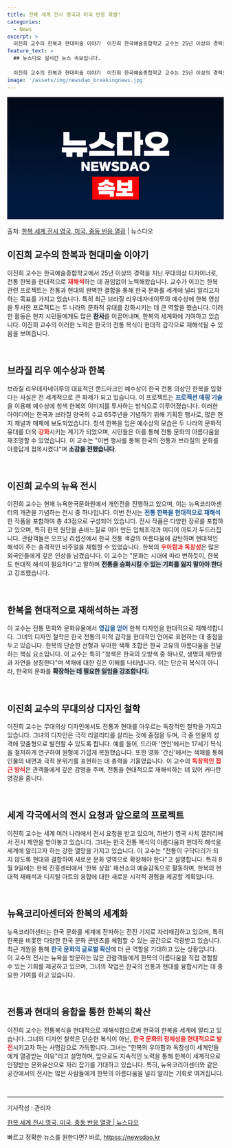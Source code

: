 ```yaml
---
title: 한복 세계 전시 영국과 미국 반응 폭발!
categories:
  - News
excerpt: >
  이진희 교수의 한복과 현대미술 이야기  이진희 한국예술종합학교 교수는 25년 이상의 경력을 가지고 있는 무대…
feature_text: >
  ## 뉴스다오 실시간 뉴스 속보입니다.

  이진희 교수의 한복과 현대미술 이야기  이진희 한국예술종합학교 교수는 25년 이상의 경력을 가지고 있는 무대…
image: '/assets/img/newsdao_breakingnews.jpg'
---
```


![뉴스다오 속보](/assets/img/newsdao_breakingnews.jpg)

<p>출처: <a href="httpss://newsdao.kr/5032" rel="dofollow">한복 세계 전시 영국, 미국, 중동 반응 열광</a> | 뉴스다오</p>

<h2 data-ke-size="size26">이진희 교수의 한복과 현대미술 이야기</h2>

<p data-ke-size="size16">이진희 교수는 한국예술종합학교에서 25년 이상의 경력을 지닌 무대의상 디자이너로, 전통 한복을 현대적으로 <b><span style="color: #ee2323;">재해석</span></b>하는 데 끊임없이 노력해왔습니다. 교수가 이끄는 한복 관련 프로젝트는 전통과 현대의 완벽한 결합을 통해 한국 문화를 세계에 널리 알리고자 하는 목표를 가지고 있습니다. 특히 최근 브라질 리우데자네이루의 예수상에 한복 영상을 투사한 프로젝트는 두 나라의 문화적 유대를 강화시키는 데 큰 역할을 했습니다. 이러한 활동은 현지 시민들에게도 많은 <b><span style="background-color: #21538527;">찬사</span></b>를 이끌어내며, 한복의 세계화에 기여하고 있습니다. 이진희 교수의 이러한 노력은 한국의 전통 복식이 현대적 감각으로 재해석될 수 있음을 보여줍니다.</p>

<p data-ke-size="size16">&nbsp;</p>

<h2 data-ke-size="size26">브라질 리우 예수상과 한복</h2>

<p data-ke-size="size16">브라질 리우데자네이루의 대표적인 랜드마크인 예수상이 한국 전통 의상인 한복을 입혔다는 사실은 전 세계적으로 큰 화제가 되고 있습니다. 이 프로젝트는 <b><span style="color: #1a5490;">프로젝션 매핑 기술</span></b>을 이용해 예수상에 청색 한복의 이미지를 투사하는 방식으로 이루어졌습니다. 이러한 아이디어는 한국과 브라질 양국의 수교 65주년을 기념하기 위해 기획된 행사로, 많은 현지 채널과 매체에 보도되었습니다. 청색 한복을 입은 예수상의 모습은 두 나라의 문화적 유대를 더욱 <b><span style="color: #ee2323;">강화</span></b>시키는 계기가 되었으며, 시민들은 이를 통해 전통 문화의 아름다움을 재조명할 수 있었습니다. 이 교수는 "이번 행사를 통해 한국의 전통과 브라질의 문화를 아름답게 접목시켰다"며 <b><span style="background-color: #21538527;">소감을 전했습니다</span></b>.</p>

<p data-ke-size="size16">&nbsp;</p>

<h2 data-ke-size="size26">이진희 교수의 뉴욕 전시</h2>

<p data-ke-size="size16">이진희 교수는 현재 뉴욕한국문화원에서 개인전을 진행하고 있으며, 이는 뉴욕코리아센터의 개관을 기념하는 전시 중 하나입니다. 이번 전시는 <b><span style="color: #1a5490;">전통 한복을 현대적으로 재해석</span></b>한 작품을 포함하여 총 43점으로 구성되어 있습니다. 전시 작품은 다양한 장르를 포함하고 있으며, 특히 한복 원단을 손바느질로 이어 만든 입체조각과 미디어 아트가 두드러집니다. 관람객들은 오프닝 리셉션에서 한국 전통 색감의 아름다움에 감탄하며 현대적인 해석이 주는 충격적인 비주얼을 체험할 수 있었습니다. 한복의 <b><span style="color: #ee2323;">우아함과 독창성</span></b>은 많은 외국인들에게 깊은 인상을 남겼습니다. 이 교수는 "문화는 시대에 따라 변하듯이, 한복도 현대적 해석이 필요하다"고 말하며 <b><span style="background-color: #21538527;">전통을 승화시킬 수 있는 기회를 잃지 말아야 한다</span></b>고 강조했습니다.</p>

<p data-ke-size="size16">&nbsp;</p>

<h2 data-ke-size="size26">한복을 현대적으로 재해석하는 과정</h2>

<p data-ke-size="size16">이 교수는 전통 민화와 문화유물에서 <b><span style="color: #1a5490;">영감을 얻어</span></b> 한복 디자인을 현대적으로 재해석합니다. 그녀의 디자인 철학은 한국 전통의 미적 감각을 현대적인 언어로 표현하는 데 중점을 두고 있습니다. 한복의 단순한 선형과 우아한 색채 조합은 한국 고유의 아름다움을 전달하는 핵심 요소입니다. 이 교수는 특히 "청색은 한국의 오방색 중 하나로, 생명의 재탄생과 자연을 상징한다"며 색채에 대한 깊은 이해를 나타냅니다. 이는 단순히 복식이 아니라, 한국의 문화를 <b><span style="background-color: #21538527;">확장하는 데 필요한 일임을 강조합니다.</span></b></p>

<p data-ke-size="size16">&nbsp;</p>

<h2 data-ke-size="size26">이진희 교수의 무대의상 디자인 철학</h2>

<p data-ke-size="size16">이진희 교수는 무대의상 디자인에서도 전통과 현대를 아우르는 독창적인 철학을 가지고 있습니다. 그녀의 디자인은 극적 리얼리티를 살리는 것에 중점을 두며, 극 중 인물의 성격에 맞춤형으로 발전할 수 있도록 합니다. 예를 들어, 드라마 '연인'에서는 17세기 복식을 철저하게 연구하여 원형에 가깝게 복원했습니다. 또한 영화 '간신'에서는 색채를 통해 인물의 내면과 극적 분위기를 표현하는 데 총력을 기울였습니다. 이 교수의 <b><span style="color: #ee2323;">독창적인 접근 방식</span></b>은 관객들에게 깊은 감명을 주며, 전통을 현대적으로 재해석하는 데 있어 커다란 영감을 줍니다.</p>

<p data-ke-size="size16">&nbsp;</p>

<h2 data-ke-size="size26">세계 각국에서의 전시 요청과 앞으로의 프로젝트</h2>

<p data-ke-size="size16">이진희 교수는 세계 여러 나라에서 전시 요청을 받고 있으며, 하반기 영국 사치 갤러리에서 전시 제안을 받아놓고 있습니다. 그녀는 한국 전통 복식의 아름다움과 현대적 해석을 세계에 알리고자 하는 강한 열망을 가지고 있습니다. 이 교수는 "전통이 구닥다리가 되지 않도록 현대와 결합하여 새로운 문화 영역으로 확장해야 한다"고 설명합니다. 특히 8월 9일에는 한복 진흥센터에서 '한복 상점' 패션쇼의 예술감독으로 활동하며, 한복의 현대적 재해석과 디지털 아트의 융합에 대한 새로운 시각적 경험을 제공할 계획입니다.</p>

<p data-ke-size="size16">&nbsp;</p>

<h2 data-ke-size="size26">뉴욕코리아센터와 한복의 세계화</h2>

<p data-ke-size="size16">뉴욕코리아센터는 한국 문화를 세계에 전파하는 전진 기지로 자리매김하고 있으며, 특히 한복을 비롯한 다양한 한국 문화 콘텐츠를 체험할 수 있는 공간으로 각광받고 있습니다. 최근 개원을 통해 <b><span style="color: #1a5490;">한국 문화의 글로벌 확산</span></b>에 더 큰 역할을 기대하고 있는 상황입니다. 이 교수의 전시는 뉴욕을 방문하는 많은 관람객들에게 한복의 아름다움을 직접 경험할 수 있는 기회를 제공하고 있으며, 그녀의 작업은 한국의 전통과 현대를 융합시키는 데 중요한 기여를 하고 있습니다.</p>

<p data-ke-size="size16">&nbsp;</p>

<h2 data-ke-size="size26">전통과 현대의 융합을 통한 한복의 확산</h2>

<p data-ke-size="size16">이진희 교수는 전통복식을 현대적으로 재해석함으로써 한국의 한복을 세계에 알리고 있습니다. 그녀의 디자인 철학은 단순한 복식이 아닌, <b><span style="color: #ee2323;">한국 문화의 정체성을 현대적으로 발전</span></b>시키고자 하는 사명감으로 가득합니다. 그녀는 "한복의 우아함과 독창성이 세계인들에게 열광받는 이유"라고 설명하며, 앞으로도 지속적인 노력을 통해 한복이 세계적으로 인정받는 문화유산으로 자리 잡기를 기대하고 있습니다. 특히, 뉴욕코리아센터와 같은 공간에서의 전시는 많은 사람들에게 한복의 아름다움을 널리 알리는 기회로 여겨집니다.</p>

<p data-ke-size="size16">&nbsp;</p>

<hr>

<p data-ke-size="size16">기사작성 : 관리자</p>
<p data-ke-size="size16"><a href="httpss://newsdao.kr/5032">한복 세계 전시 영국, 미국, 중동 반응 열광 | 뉴스다오</a></p> 

빠르고 정확한 뉴스를 원한다면? 바로, <a href="httpss://newsdao.kr" rel="dofollow">httpss://newsdao.kr</a>


